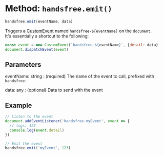 # Method: `handsfree.emit()`

```js
handsfree.emit(eventName, data)
```

Triggers a [CustomEvent](https://developer.mozilla.org/en-US/docs/Web/API/CustomEvent) named `handsfree-${eventName}` on the `document`. It's essentially a shortcut to the following:

```js
const event = new CustomEvent(`handsfree-${eventName}`, {detail: data})
document.dispatchEvent(event)
```

## Parameters

eventName: string
: (required) The name of the event to call, prefixed with `handsfree-`

data: any
: (optional) Data to send with the event

## Example

```js
// Listen to the event
document.addEventListener('handsfree-myEvent', event => {
  // logs: 123
  console.log(event.detail)
})

// Emit the event
handsfree.emit('myEvent', 123)
```